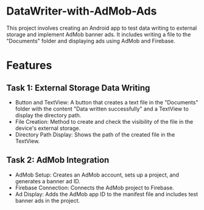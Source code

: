 # DataWriter-with-AdMob-Ads
This project involves creating an Android app to test data writing to external storage and implement AdMob banner ads. It includes writing a file to the "Documents" folder and displaying ads using AdMob and Firebase.


# Features
## Task 1: External Storage Data Writing

- Button and TextView: A button that creates a text file in the "Documents" folder with the content "Data written successfully" and a TextView to display the directory path.
- File Creation: Method to create and check the visibility of the file in the device's external storage.
- Directory Path Display: Shows the path of the created file in the TextView.

## Task 2: AdMob Integration
- AdMob Setup: Creates an AdMob account, sets up a project, and generates a banner ad ID.
- Firebase Connection: Connects the AdMob project to Firebase.
- Ad Display: Adds the AdMob app ID to the manifest file and includes test banner ads in the project.